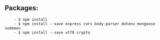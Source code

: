 ## Packages:

        - $ npm install
        - $ npm install --save express cors body-parser dotenv mongoose nodemon
        - $ npm install --save utf8 crypto
